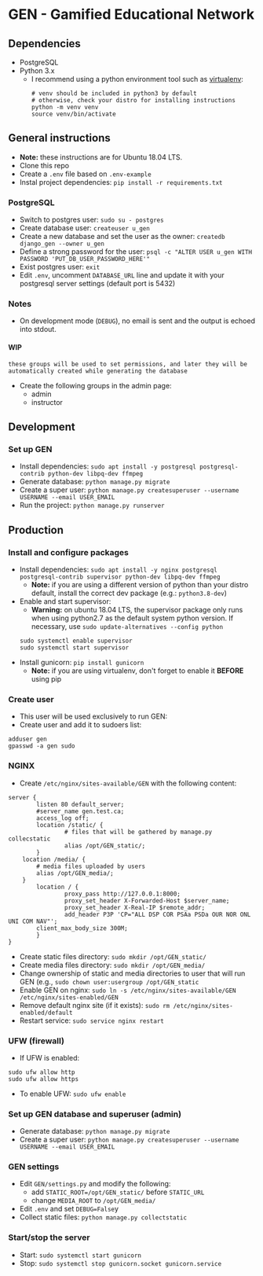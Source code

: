 # GEN - Gamified Educational Network

## Dependencies
- PostgreSQL
- Python 3.x
  - I recommend using a python environment tool such as [virtualenv](https://virtualenv.pypa.io/en/stable/):
    ```
    # venv should be included in python3 by default
    # otherwise, check your distro for installing instructions
    python -m venv venv
    source venv/bin/activate
    ```

## General instructions
- **Note:** these instructions are for Ubuntu 18.04 LTS.
- Clone this repo
- Create a `.env` file based on `.env-example`
- Instal project dependencies: `pip install -r requirements.txt`

### PostgreSQL
- Switch to postgres user: `sudo su - postgres`
- Create database user: `createuser u_gen`
- Create a new database and set the user as the owner: `createdb django_gen --owner u_gen`
- Define a strong password for the user: `psql -c "ALTER USER u_gen WITH PASSWORD 'PUT_DB_USER_PASSWORD_HERE'"`
- Exist postgres user: `exit`
- Edit `.env`, uncomment `DATABASE_URL` line and update it with your postgresql server settings (default port is 5432)

### Notes
- On development mode (`DEBUG`), no email is sent and the output is echoed into stdout.
#### WIP
`these groups will be used to set permissions, and later they will be automatically created while generating the database`
- Create the following groups in the admin page:
  - admin
  - instructor

## Development

### Set up GEN
- Install dependencies: `sudo apt install -y postgresql postgresql-contrib python-dev libpq-dev ffmpeg`
- Generate database: `python manage.py migrate`
- Create a super user: `python manage.py createsuperuser --username USERNAME --email USER_EMAIL`
- Run the project: `python manage.py runserver`

## Production

### Install and configure packages
- Install dependencies: `sudo apt install -y nginx postgresql postgresql-contrib supervisor python-dev libpq-dev ffmpeg`
  - **Note:** if you are using a different version of python than your distro default, install the correct dev package (e.g.: `python3.8-dev`)
- Enable and start supervisor:
  - **Warning:** on ubuntu 18.04 LTS, the supervisor package only runs when using python2.7 as the default system python version. If necessary, use `sudo update-alternatives --config python`
  ```
  sudo systemctl enable supervisor
  sudo systemctl start supervisor
  ```
- Install gunicorn: `pip install gunicorn`
  - **Note:** if you are using virtualenv, don't forget to enable it **BEFORE** using pip

### Create user
- This user will be used exclusively to run GEN:
- Create user and add it to sudoers list:
```
adduser gen
gpasswd -a gen sudo
```

### NGINX
- Create `/etc/nginx/sites-available/GEN` with the following content:
```
server {
        listen 80 default_server;
        #server_name gen.test.ca;
        access_log off;
        location /static/ {
                # files that will be gathered by manage.py collecstatic
                alias /opt/GEN_static/;
        }
	location /media/ {
		# media files uploaded by users
		alias /opt/GEN_media/;
	}
        location / {
                proxy_pass http://127.0.0.1:8000;
                proxy_set_header X-Forwarded-Host $server_name;
                proxy_set_header X-Real-IP $remote_addr;
                add_header P3P 'CP="ALL DSP COR PSAa PSDa OUR NOR ONL UNI COM NAV"';
		client_max_body_size 300M;
        }
}
```
- Create static files directory: `sudo mkdir /opt/GEN_static/`
- Create media files directory: `sudo mkdir /opt/GEN_media/`
- Change ownership of static and media directories to user that will run GEN (e.g., `sudo chown user:usergroup /opt/GEN_static`
- Enable GEN on nginx: `sudo ln -s /etc/nginx/sites-available/GEN /etc/nginx/sites-enabled/GEN`
- Remove default nginx site (if it exists): `sudo rm /etc/nginx/sites-enabled/default`
- Restart service: `sudo service nginx restart`

### UFW (firewall)
- If UFW is enabled:
```
sudo ufw allow http
sudo ufw allow https
```
- To enable UFW: `sudo ufw enable`

### Set up GEN database and superuser (admin)
- Generate database: `python manage.py migrate`
- Create a super user: `python manage.py createsuperuser --username USERNAME --email USER_EMAIL`

### GEN settings
- Edit `GEN/settings.py` and modify the following:
  - add `STATIC_ROOT=/opt/GEN_static/` before `STATIC_URL`
  - change `MEDIA_ROOT` to `/opt/GEN_media/`
- Edit `.env` and set `DEBUG=False`y
- Collect static files: `python manage.py collectstatic`

### Start/stop the server
- Start: `sudo systemctl start gunicorn`
- Stop: `sudo systemctl stop gunicorn.socket gunicorn.service`
